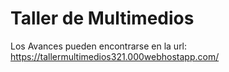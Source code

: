 # Taller de Multimedios
Los Avances pueden encontrarse en la url: https://tallermultimedios321.000webhostapp.com/
